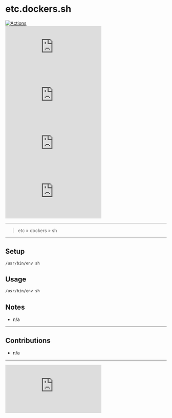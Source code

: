 <!--
# #####
# TERRAFORM LIFECYCLE MANAGED
# All changes will be overwritten
#####
-->

# etc.dockers.sh #

[ ![ Actions ][ actions-ico ] ][ actions-url ]  
[ ![ Coverages ][ coverages-ico ] ][ coverages-url ]  
[ ![ Issues ][ issues-ico ] ][ issues-url ]  
[ ![ Languages ][ languages-ico ] ][ languages-url ]  
[ ![ Version ][ version-ico ] ][ version-url ]  

- - -
> etc » dockers » sh

- - -
## Setup ##
```sh
/usr/bin/env sh
```

## Usage ##
```sh
/usr/bin/env sh
```

## Notes ##
* n/a

- - -
## Contributions ##
* n/a

- - -
[ ![ License ][ license-ico ] ][ license-url ]  

[ license-ico ]: https://img.shields.io/github/license/kuwas-io/etc.dockers.sh?style=for-the-badge&logo=github
[ license-url ]: https://choosealicense.com/licenses/isc

[ actions-ico ]: https://img.shields.io/github/workflow/status/kuwas-io/etc.dockers.sh/default?style=for-the-badge&logo=github
[ actions-url ]: https://github.com/kuwas-io/etc.dockers.sh/actions
[ coverages-ico ]: https://img.shields.io/coveralls/github/kuwas-io/etc.dockers.sh?style=for-the-badge&logo=github
[ coverages-url ]: https://coveralls.io/github/kuwas-io/etc.dockers.sh
[ issues-ico ]: https://img.shields.io/github/issues/kuwas-io/etc.dockers.sh?style=for-the-badge&logo=github
[ issues-url ]: https://github.com/kuwas-io/etc.dockers.sh/issues
[ languages-ico ]: https://img.shields.io/github/languages/top/kuwas-io/etc.dockers.sh?style=for-the-badge&logo=github
[ languages-url ]: https://github.com/kuwas-io/etc.dockers.sh/pulls
[ version-ico ]: https://img.shields.io/github/v/release/kuwas-io/etc.dockers.sh?style=for-the-badge&logo=github
[ version-url ]: https://github.com/kuwas-io/etc.dockers.sh/releases
